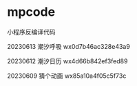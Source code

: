 # mpcode
小程序反编译代码

20230613 潮汐呼吸 wx0d7b46ac328e43a9


20230612 潮汐日历 wx4d66b842ef3fed89


20230609 猜个动画 wx85a10a4f05c5f73c
